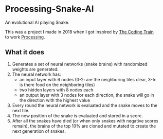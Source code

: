 # Processing-Snake-AI

An evolutional AI playing Snake.

This was a project I made in 2018 when I got inspired by [The Coding Train](https://www.youtube.com/@TheCodingTrain/videos) to work [Processing](https://processing.org/).

## What it does

1. Generates a set of neural networks (snake brains) with randomized weights are generated.
2. The neural network has:
    - an input layer with 6 nodes (0-2: are the neighboring tiles clear, 3-5: is there food on the neighboring tiles)
    - two hidden layers with 8 nodes each
    - an output layer with 3 nodes for each direction, the snake will go in the direction with the highest value
3. Every round the neural network is evaluated and the snake moves to the next tile.
4. The new position of the snake is evaluated and stored in a score.
5. After all the snakes have died (or when only snakes with negative scores remain), the brains of the top 10% are cloned and mutated to create the next generation of snakes.
